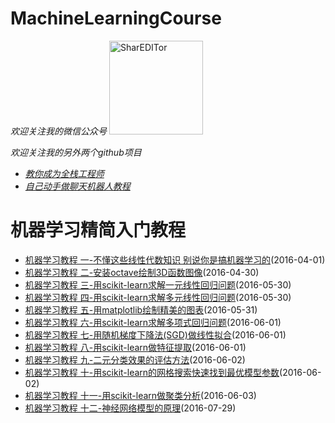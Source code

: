 MachineLearningCourse
==============
_欢迎关注我的微信公众号_
<img src="https://github.com/warmheartli/MachineLearningCourse/blob/master/weixinpub.jpg" width = "150" height = "150" alt="SharEDITor" />

_欢迎关注我的另外两个github项目_
 * [_教你成为全栈工程师_](https://github.com/warmheartli/FullStackDeveloperCourse)
 * [_自己动手做聊天机器人教程_](https://github.com/warmheartli/ChatBotCourse)

机器学习精简入门教程
==============
 * [机器学习教程 一-不懂这些线性代数知识 别说你是搞机器学习的](http://www.shareditor.com/blogshow/?blogId=1)(2016-04-01)
 * [机器学习教程 二-安装octave绘制3D函数图像](http://www.shareditor.com/blogshow/?blogId=28)(2016-04-30)
 * [机器学习教程 三-用scikit-learn求解一元线性回归问题](http://www.shareditor.com/blogshow/?blogId=53)(2016-05-30)
 * [机器学习教程 四-用scikit-learn求解多元线性回归问题](http://www.shareditor.com/blogshow/?blogId=54)(2016-05-30)
 * [机器学习教程 五-用matplotlib绘制精美的图表](http://www.shareditor.com/blogshow/?blogId=55)(2016-05-31)
 * [机器学习教程 六-用scikit-learn求解多项式回归问题](http://www.shareditor.com/blogshow/?blogId=56)(2016-06-01)
 * [机器学习教程 七-用随机梯度下降法(SGD)做线性拟合](http://www.shareditor.com/blogshow/?blogId=57)(2016-06-01)
 * [机器学习教程 八-用scikit-learn做特征提取](http://www.shareditor.com/blogshow/?blogId=58)(2016-06-01)
 * [机器学习教程 九-二元分类效果的评估方法](http://www.shareditor.com/blogshow/?blogId=59)(2016-06-02)
 * [机器学习教程 十-用scikit-learn的网格搜索快速找到最优模型参数](http://www.shareditor.com/blogshow/?blogId=60)(2016-06-02)
 * [机器学习教程 十一-用scikit-learn做聚类分析](http://www.shareditor.com/blogshow/?blogId=61)(2016-06-03)
 * [机器学习教程 十二-神经网络模型的原理](http://www.shareditor.com/blogshow/?blogId=91)(2016-07-29)
